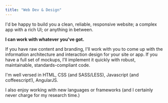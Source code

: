 ```yaml
---
title: "Web Dev & Design"
---
```


I'd be happy to build you a clean, reliable, responsive website; a complex app with a rich
UI; or anything in between.

**I can work with whatever you've got.**

If you have raw content and branding, I'll work with you to come up with the information architecture
and interaction design for your site or app. If you have a full set of mockups, I'll implement
it quickly with robust, maintainable, standards-compliant code.

I'm well versed in HTML, CSS (and SASS/LESS), Javascript (and coffeescript!), AngularJS.

I also enjoy working with new languages or frameworks (and I certainly never charge for my research time.)

